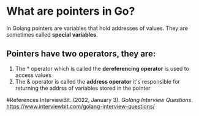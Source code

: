 # What are pointers in Go? 

In Golang pointers are variables that hold addresses of 
values. They are sometimes called **special variables**. 

## Pointers have two operators, they are: 
1. The * operator which is called the **dereferencing operator** is used to access values 
2. The & operator is called the **address operator** it's responsible for returning the addrss of variables stored in the pointer

#References 
InterviewBit. (2022, January 3). *Golang Interview Questions*. <https://www.interviewbit.com/golang-interview-questions/> 
